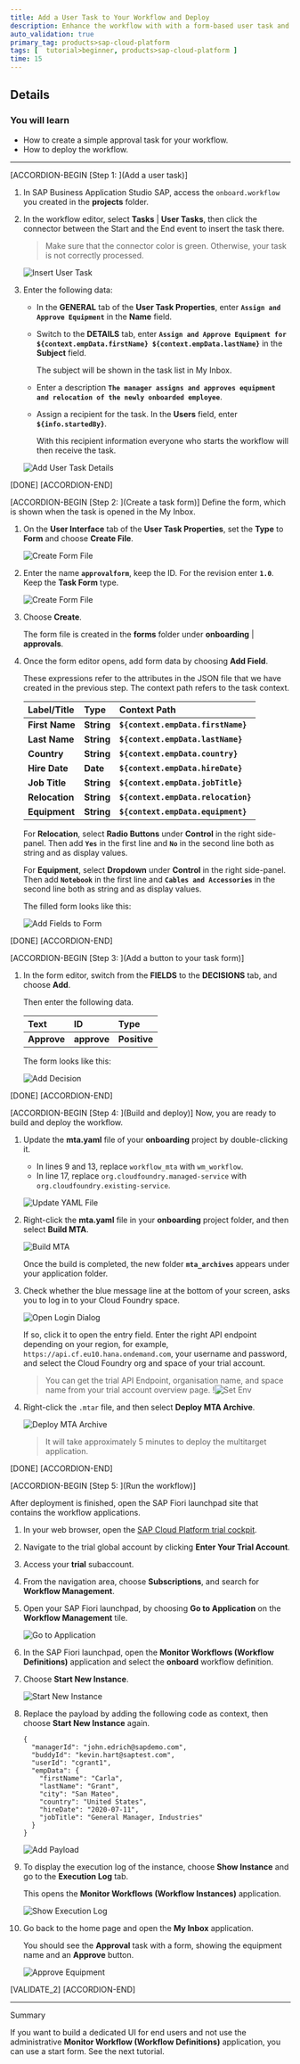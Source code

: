 ```yaml
---
title: Add a User Task to Your Workflow and Deploy
description: Enhance the workflow with with a form-based user task and deploy the workflow
auto_validation: true
primary_tag: products>sap-cloud-platform
tags: [  tutorial>beginner, products>sap-cloud-platform ]
time: 15
---
```


## Details
### You will learn  
  - How to create a simple approval task for your workflow.
  - How to deploy the workflow.

---

[ACCORDION-BEGIN [Step 1: ](Add a user task)]
1. In SAP Business Application Studio SAP, access the `onboard.workflow` you created in the **projects** folder.

2. In the workflow editor, select  **Tasks** | **User Tasks**, then click the connector between the Start and the End event to insert the task there.

    > Make sure that the connector color is green. Otherwise, your task is not correctly processed.

    ![Insert User Task](insert-user-task2.png)

3. Enter the following data:
    - In the **GENERAL** tab of the **User Task Properties**, enter **`Assign and Approve Equipment`** in the **Name** field.

    - Switch to the **DETAILS** tab, enter **`Assign and Approve Equipment for ${context.empData.firstName} ${context.empData.lastName}`** in the **Subject** field.

        The subject will be shown in the task list in My Inbox.

    - Enter a description **`The manager assigns and approves equipment and relocation of the newly onboarded employee`**.

    - Assign a recipient for the task. In the **Users** field, enter **`${info.startedBy}`**.

        With this recipient information everyone who starts the workflow will then receive the task.

    ![Add User Task Details](add-user-task-details.png)


[DONE]
[ACCORDION-END]

[ACCORDION-BEGIN [Step 2: ](Create a task form)]
Define the form, which is shown when the task is opened in the My Inbox.

1. On the **User Interface** tab of the **User Task Properties**, set the **Type** to **Form** and choose **Create File**.

    ![Create Form File](create-form-file.png)

2. Enter the name **`approvalform`**, keep the ID. For the revision enter **`1.0`**. Keep the **Task Form** type.

    ![Create Form File](create-approval-form.png)

3. Choose **Create**.

    The form file is created in the **forms** folder under **onboarding** | **approvals**.

4. Once the form editor opens, add form data by choosing **Add Field**.

    These expressions refer to the attributes in the JSON file that we have created in the previous step. The context path refers to the task context.

    | Label/Title    | Type       | Context Path                         |
    | :--------------| :----------| :------------------------------------|
    | **First Name** | **String** | **`${context.empData.firstName}`**   |
    | **Last Name**  | **String** | **`${context.empData.lastName}`**    |
    | **Country**    | **String** | **`${context.empData.country}`**     |      
    | **Hire Date**  | **Date**   | **`${context.empData.hireDate}`**    |      
    | **Job Title**  | **String** | **`${context.empData.jobTitle}`**    |      
    | **Relocation** | **String** | **`${context.empData.relocation}`**  |      
    | **Equipment**  | **String** | **`${context.empData.equipment}`**   |      

    For **Relocation**, select **Radio Buttons** under **Control** in the right side-panel. Then add **`Yes`** in the first line and **`No`** in the second line both as string and as display values.

    For **Equipment**, select **Dropdown** under **Control** in the right side-panel. Then add **`Notebook`** in the first line and **`Cables and Accessories`** in the second line both as string and as display values.

    The filled form looks like this:

    ![Add Fields to Form](add-form-data.png)

[DONE]
[ACCORDION-END]

[ACCORDION-BEGIN [Step 3: ](Add a button to your task form)]

1. In the form editor, switch from the **FIELDS** to the **DECISIONS** tab, and choose **Add**.

    Then enter the following data.

    | Text         | ID           | Type         |
    | :------------| :------------| :------------|
    | **Approve**  | **approve**  | **Positive** |


    The form looks like this:

    ![Add Decision](add-decision.png)

[DONE]
[ACCORDION-END]


[ACCORDION-BEGIN [Step 4: ](Build and deploy)]
Now, you are ready to build and deploy the workflow.

1. Update the **mta.yaml** file of your **onboarding** project by double-clicking it.

    - In  lines 9 and 13, replace `workflow_mta` with `wm_workflow`.
    - In line 17, replace `org.cloudfoundry.managed-service` with `org.cloudfoundry.existing-service`.

    ![Update YAML File](update-service-plan.png)

2. Right-click the **mta.yaml** file in your **onboarding** project folder, and then select **Build MTA**.

    ![Build MTA](build-mta2.png)

    Once the build is completed, the new folder **`mta_archives`** appears under your application folder.

3. Check whether the blue message line at the bottom of your screen, asks you to log in to your Cloud Foundry space.

    ![Open Login Dialog](blue-login-message.png)

    If so, click it to open the entry field. Enter the right API endpoint depending on your region, for example, `https://api.cf.eu10.hana.ondemand.com`, your username and password, and select the Cloud Foundry org and space of your trial account.

    > You can get the trial API Endpoint, organisation name, and space name from your trial account overview page.
        !![Set Env](SetOrgName.png)

4. Right-click the `.mtar` file, and then select **Deploy MTA Archive**.

    ![Deploy MTA Archive](deploy-mtar2.png)

    > It will take approximately 5 minutes to deploy the multitarget application.

[DONE]
[ACCORDION-END]

[ACCORDION-BEGIN [Step 5: ](Run the workflow)]

After deployment is finished, open the SAP Fiori launchpad site that contains the workflow applications.

1. In your web browser, open the [SAP Cloud Platform trial cockpit](https://cockpit.hanatrial.ondemand.com/).

2. Navigate to the trial global account by clicking **Enter Your Trial Account**.

3. Access your **trial** subaccount.

4. From the navigation area, choose **Subscriptions**, and search for **Workflow Management**.

5. Open your SAP Fiori launchpad, by choosing **Go to Application** on the **Workflow Management** tile.

    ![Go to Application](go-to-application.png)

6. In the SAP Fiori launchpad, open the **Monitor Workflows (Workflow Definitions)** application and select the **onboard** workflow definition.

7. Choose **Start New Instance**.

    ![Start New Instance](start-new-instance.png)

8. Replace the payload by adding the following code as context, then choose **Start New Instance** again.

    ```
    {
      "managerId": "john.edrich@sapdemo.com",
      "buddyId": "kevin.hart@saptest.com",
      "userId": "cgrant1",
      "empData": {
        "firstName": "Carla",
        "lastName": "Grant",
        "city": "San Mateo",
        "country": "United States",
        "hireDate": "2020-07-11",
        "jobTitle": "General Manager, Industries"
      }
    }

    ```
    ![Add Payload](payload-start-new-instance.png)

9. To display the execution log of the instance, choose **Show Instance** and go to the **Execution Log** tab.

    This opens the **Monitor Workflows (Workflow Instances)** application.

    ![Show Execution Log](show-execution-log.png)

10. Go back to the home page and open the **My Inbox** application.

    You should see the **Approval** task with a form, showing the equipment name and an **Approve** button.

    ![Approve Equipment](approve-equipment.png)

[VALIDATE_2]
[ACCORDION-END]


---
Summary

If you want to build a dedicated UI for end users and not use the administrative **Monitor Workflow (Workflow Definitions)** application, you can use a start form. See the next tutorial.

